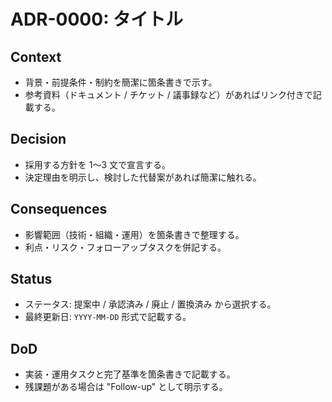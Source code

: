 # ADR-0000: タイトル

## Context
- 背景・前提条件・制約を簡潔に箇条書きで示す。
- 参考資料（ドキュメント / チケット / 議事録など）があればリンク付きで記載する。

## Decision
- 採用する方針を 1〜3 文で宣言する。
- 決定理由を明示し、検討した代替案があれば簡潔に触れる。

## Consequences
- 影響範囲（技術・組織・運用）を箇条書きで整理する。
- 利点・リスク・フォローアップタスクを併記する。

## Status
- ステータス: 提案中 / 承認済み / 廃止 / 置換済み から選択する。
- 最終更新日: `YYYY-MM-DD` 形式で記載する。

## DoD
- 実装・運用タスクと完了基準を箇条書きで記載する。
- 残課題がある場合は "Follow-up" として明示する。
